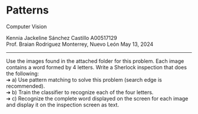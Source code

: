 # Patterns
Computer Vision 

Kennia Jackeline Sánchez Castillo A00517129 <br>
Prof. Braian Rodriguez Monterrey, Nuevo León May 13, 2024

<hr>

Use the images found in the attached folder for this problem. Each image contains a word formed by 4 letters. Write a Sherlock inspection that does the following: <br>
➔ a) Use pattern matching to solve this problem (search edge is recommended). <br>
➔ b) Train the classifier to recognize each of the four letters. <br>
➔ c) Recognize the complete word displayed on the screen for each image and display it on the inspection screen as text.
